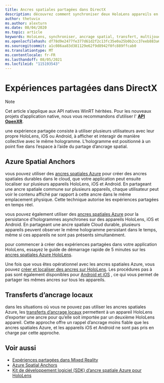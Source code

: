 ```yaml
---
title: Ancres spatiales partagées dans DirectX
description: découvrez comment synchroniser deux HoloLens appareils en partageant des ancres spatiales locales et Azure dans des applications DirectX.
author: thetuvix
ms.author: alexturn
ms.date: 08/04/2020
ms.topic: article
keywords: HoloLens, synchroniser, ancrage spatial, transfert, multijoueur, vue, scénario, procédure pas à pas, exemple de code, azure, ancres spatiales azure, ASA
ms.openlocfilehash: df78d9e2477fe377d61d2f2c13fc35e0a25b0b2cc37eeb883a69d2041fe42f9b
ms.sourcegitcommit: a1c086aa83d381129e62f9d8942f0fc889ffcab0
ms.translationtype: MT
ms.contentlocale: fr-FR
ms.lasthandoff: 08/05/2021
ms.locfileid: "115193543"
---
```

# <a name="shared-experiences-in-directx"></a>Expériences partagées dans DirectX

> [!NOTE]
> Cet article s’applique aux API natives WinRT héritées.  Pour les nouveaux projets d’application native, nous vous recommandons d’utiliser l' **[API OpenXR](../native/openxr-getting-started.md)**.

une expérience partagée consiste à utiliser plusieurs utilisateurs avec leur propre HoloLens, iOS ou Android, à afficher et interagir de manière collective avec le même hologramme. L’hologramme est positionné à un point fixe dans l’espace à l’aide du partage d’ancrage spatial.

## <a name="azure-spatial-anchors"></a>Azure Spatial Anchors

vous pouvez utiliser des <a href="/azure/spatial-anchors/overview" target="_blank">ancres spatiales Azure</a> pour créer des ancres spatiales durables dans le cloud, que votre application peut ensuite localiser sur plusieurs appareils HoloLens, iOS et Android.  En partageant une ancre spatiale commune sur plusieurs appareils, chaque utilisateur peut voir le contenu affiché par rapport à cette ancre dans le même emplacement physique.  Cette technique autorise les expériences partagées en temps réel.

vous pouvez également utiliser des <a href="/azure/spatial-anchors/overview" target="_blank">ancres spatiales Azure</a> pour la persistance d’hologrammes asynchrones sur des appareils HoloLens, iOS et Android.  En partageant une ancre spatiale Cloud durable, plusieurs appareils peuvent observer le même hologramme persistant dans le temps, même si ces appareils ne sont pas présents simultanément.

pour commencer à créer des expériences partagées dans votre application HoloLens, essayez le guide de démarrage rapide de 5 minutes sur les <a href="/azure/spatial-anchors/quickstarts/get-started-hololens" target="_blank">ancres spatiales Azure HoloLens</a>.

Une fois que vous êtes opérationnel avec les ancres spatiales Azure, vous pouvez <a href="/azure/spatial-anchors/concepts/create-locate-anchors-cpp-winrt" target="_blank">créer et localiser des ancres sur HoloLens</a>.  Les procédures pas à pas sont également disponibles pour <a href="/azure/spatial-anchors/create-locate-anchors-overview" target="_blank">Android et iOS</a> , ce qui vous permet de partager les mêmes ancres sur tous les appareils.

## <a name="local-anchor-transfers"></a>Transferts d’ancrage locaux

dans les situations où vous ne pouvez pas utiliser les ancres spatiales Azure, les [transferts d’ancrage locaux](../../out-of-scope/local-anchor-transfers-in-directx.md) permettent à un appareil HoloLens d’exporter une ancre pour qu’elle soit importée par un deuxième HoloLens appareil.  Cette approche offre un rappel d’ancrage moins fiable que les ancres spatiales Azure, et les appareils iOS et Android ne sont pas pris en charge par cette approche.

## <a name="see-also"></a>Voir aussi

* [Expériences partagées dans Mixed Reality](shared-experiences-in-mixed-reality.md)
* <a href="/azure/spatial-anchors" target="_blank">Azure Spatial Anchors</a>
* <a href="/cpp/api/spatial-anchors/winrt/" target="_blank">Kit de développement logiciel (SDK) d’ancre spatiale Azure pour HoloLens</a>